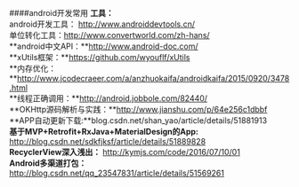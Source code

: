 ####android开发常用
**工具：**</br>
android开发工具： http://www.androiddevtools.cn/</br>
单位转化工具：http://www.convertworld.com/zh-hans/</br>
**android中文API：**http://www.android-doc.com/</br>
**xUtils框架：**https://github.com/wyouflf/xUtils</br>
**内存优化：**http://www.jcodecraeer.com/a/anzhuokaifa/androidkaifa/2015/0920/3478.html</br>
**线程正确调用：**http://android.jobbole.com/82440/</br>
**OKHttp源码解析与实践：**http://www.jianshu.com/p/64e256c1dbbf</br>
**APP自动更新下载:**blog.csdn.net/shan_yao/article/details/51881913</br>
**基于MVP+Retrofit+RxJava+MaterialDesign的App:** http://blog.csdn.net/sdkfjksf/article/details/51889828</br>
**RecyclerView深入浅出：** http://kymjs.com/code/2016/07/10/01</br>
**Android多渠道打包：** http://blog.csdn.net/qq_23547831/article/details/51569261

